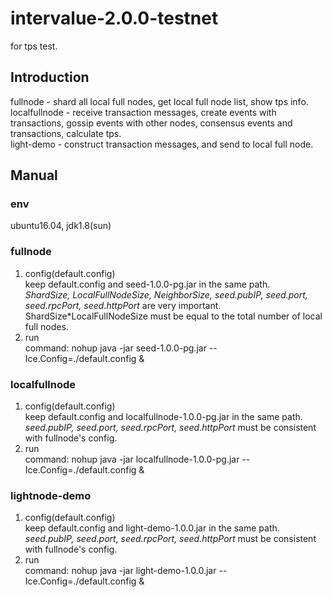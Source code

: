 # intervalue-2.0.0-testnet

for tps test.

## Introduction  
fullnode - shard all local full nodes, get local full node list, show tps info.  
localfullnode - receive transaction messages, create events with transactions, gossip events with other nodes, consensus events and transactions, calculate tps.  
light-demo - construct transaction messages, and send to local full node.

## Manual 
### env  
  ubuntu16.04, jdk1.8(sun)  
  
### fullnode  
1. config(default.config)  
  keep default.config and seed-1.0.0-pg.jar in the same path.  
  _ShardSize, LocalFullNodeSize, NeighborSize, seed.pubIP, seed.port, seed.rpcPort, seed.httpPort_ are very important.  
  ShardSize\*LocalFullNodeSize must be equal to the total number of local full nodes.  
2. run  
  command: nohup java -jar seed-1.0.0-pg.jar --Ice.Config=./default.config &  

### localfullnode   
1. config(default.config)  
  keep default.config and localfullnode-1.0.0-pg.jar in the same path.  
  _seed.pubIP, seed.port, seed.rpcPort, seed.httpPort_ must be consistent with fullnode's config.  
2. run  
command: nohup java -jar localfullnode-1.0.0-pg.jar --Ice.Config=./default.config &   

### lightnode-demo   
1. config(default.config)  
  keep default.config and light-demo-1.0.0.jar in the same path.  
  _seed.pubIP, seed.port, seed.rpcPort, seed.httpPort_ must be consistent with fullnode's config.  
2. run  
  command: nohup java -jar light-demo-1.0.0.jar --Ice.Config=./default.config &   
